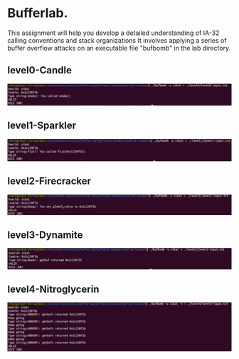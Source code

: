 # Bufferlab.
This assignment will help you develop a detailed understanding of IA-32 calling conventions and stack organizations
It involves applying a series of buffer overflow attacks on an executable file "bufbomb" in the lab directory.
## level0-Candle
![Image text](https://github.com/Xikai-Yang/cmu15213/blob/master/img/bufferLab-level0.png)
## level1-Sparkler
![Image text](https://github.com/Xikai-Yang/cmu15213/blob/master/img/bufferLab-level1.png)
## level2-Firecracker
![Image text](https://github.com/Xikai-Yang/cmu15213/blob/master/img/bufferLab-level2.png)
## level3-Dynamite
![Image text](https://github.com/Xikai-Yang/cmu15213/blob/master/img/bufferLab-level3.png)
## level4-Nitroglycerin
![Image text](https://github.com/Xikai-Yang/cmu15213/blob/master/img/bufferLab-level5.png)
